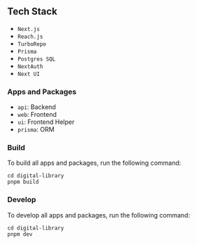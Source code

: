## Tech Stack

- `Next.js`
- `Reach.js`
- `TurboRepo`
- `Prisma`
- `Postgres SQL`
- `NextAuth`
- `Next UI`

### Apps and Packages

- `api`: Backend
- `web`: Frontend
- `ui`: Frontend Helper
- `prisma`: ORM

### Build

To build all apps and packages, run the following command:

```
cd digital-library
pnpm build
```

### Develop

To develop all apps and packages, run the following command:

```
cd digital-library
pnpm dev
```
